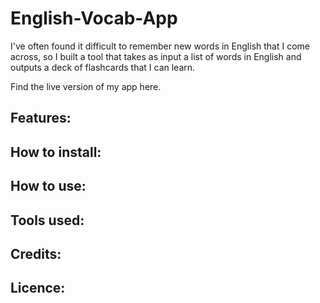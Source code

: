 # English-Vocab-App

I've often found it difficult to remember new words in English that I come across, so I built a tool that takes as input a list of words in English and outputs a deck of flashcards that I can learn.

Find the live version of my app here.

## Features:

## How to install:

## How to use:


## Tools used:

## Credits:

## Licence:
